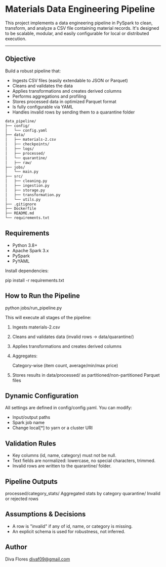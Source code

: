 # Materials Data Engineering Pipeline

This project implements a data engineering pipeline in PySpark to clean, transform, and analyze a CSV file containing material records. It's designed to be scalable, modular, and easily configurable for local or distributed execution.

---

## Objective

Build a robust pipeline that:

- Ingests CSV files (easily extendable to JSON or Parquet)
- Cleans and validates the data
- Applies transformations and creates derived columns
- Performs aggregations and profiling
- Stores processed data in optimized Parquet format
- Is fully configurable via YAML
- Handles invalid rows by sending them to a quarantine folder

```bash
data_pipeline/
├── config/
│   └── config.yaml
├── data/
│   ├── materials-2.csv
│   ├── checkpoints/
│   ├── logs/
│   ├── processed/
│   └── quarantine/
│   ├── raw/
├── jobs/
│   └── main.py
├── src/
│   ├── cleaning.py
│   ├── ingestion.py
│   ├── storage.py
│   ├── transformation.py
│   └── utils.py
├── .gitignore
├── Dockerfile
├── README.md
└── requirements.txt
```

## Requirements

- Python 3.8+
- Apache Spark 3.x
- PySpark
- PyYAML

Install dependencies:

pip install -r requirements.txt

## How to Run the Pipeline

python jobs/run_pipeline.py

This will execute all stages of the pipeline:

1. Ingests materials-2.csv

2. Cleans and validates data (invalid rows → data/quarantine/)

3. Applies transformations and creates derived columns

4. Aggregates:

    Category-wise (item count, average/min/max price)

5. Stores results in data/processed/ as partitioned/non-partitioned Parquet files

## Dynamic Configuration

All settings are defined in config/config.yaml. You can modify:

- Input/output paths
- Spark job name
- Change local[*] to yarn or a cluster URI
  
## Validation Rules

- Key columns (id, name, category) must not be null.
- Text fields are normalized: lowercase, no special characters, trimmed.
- Invalid rows are written to the quarantine/ folder.

## Pipeline Outputs

processed/category_stats/   Aggregated stats by category
quarantine/                 Invalid or rejected rows

## Assumptions & Decisions

- A row is "invalid" if any of id, name, or category is missing.
- An explicit schema is used for robustness, not inferred.

## Author

Diva Flores
<divaf09@gmail.com>
